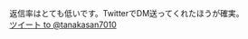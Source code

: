 返信率はとても低いです。TwitterでDM送ってくれたほうが確実。  
<a href="https://twitter.com/intent/tweet?screen_name=tanakasan7010&ref_src=twsrc%5Etfw" class="twitter-mention-button" data-lang="ja" data-show-count="false">ツイート to @tanakasan7010</a><script async src="https://platform.twitter.com/widgets.js" charset="utf-8"></script>

<script src="https://sdk.form.run/js/v2/embed.js"></script>
<div
  class="formrun-embed"
  data-formrun-form="@gta-you-tube--8838"
>
</div>
